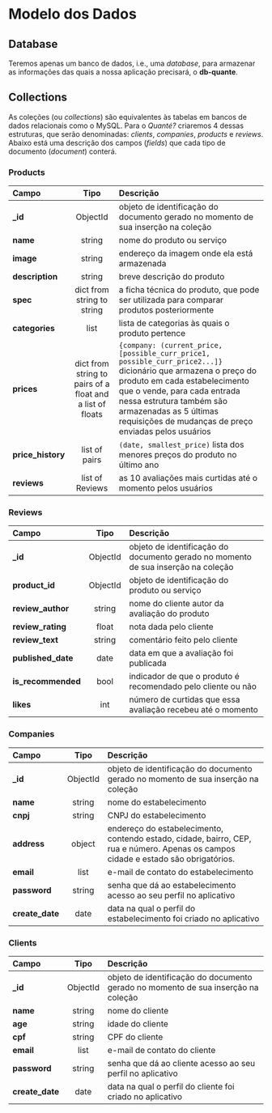 # Modelo dos Dados

## Database

Teremos apenas um banco de dados, i.e., uma _database_, para armazenar as informações das quais a nossa aplicação precisará, o **db-quante**.

## Collections

As coleções (ou _collections_) são equivalentes às tabelas em bancos de dados relacionais como o MySQL. Para o _Quanté?_ criaremos 4 dessas estruturas, que serão denominadas: _clients_, _companies_, _products_ e _reviews_. Abaixo está uma descrição dos campos (_fields_) que cada tipo de documento (_document_) conterá. 

### Products


Campo | Tipo | Descrição
:--- | :---: | :---- |
**_id** | ObjectId | objeto de identificação do documento gerado no momento de sua inserção na coleção |
**name** | string | nome do produto ou serviço |
**image** | string | endereço da imagem onde ela está armazenada |
**description** | string | breve descrição do produto |
**spec** | dict from string to string | a ficha técnica do produto, que pode ser utilizada para comparar produtos posteriormente|
**categories** | list | lista de categorias às quais o produto pertence |
**prices** | dict from string to pairs of a float and a list of floats |  `{company: (current_price, [possible_curr_price1, possible_curr_price2...]}` dicionário que armazena o preço do produto em cada estabelecimento que o vende, para cada entrada nessa estrutura também são armazenadas as 5 últimas requisições de mudanças de preço enviadas pelos usuários |
**price_history** | list of pairs | `(date, smallest_price)` lista dos menores preços do produto no último ano |
**reviews** | list of Reviews | as 10 avaliações mais curtidas até o momento pelos usuários |


### Reviews

Campo | Tipo | Descrição
:--- | :---: | :---- |
**_id** | ObjectId | objeto de identificação do documento gerado no momento de sua inserção na coleção |
**product_id** | ObjectId | objeto de identificação do produto ou serviço |
**review_author** | string | nome do cliente autor da avaliação do produto |
**review_rating** | float | nota dada pelo cliente |
**review_text** | string | comentário feito pelo cliente |
**published_date** | date | data em que a avaliação foi publicada |
**is_recommended** | bool | indicador de que o produto é recomendado pelo cliente ou não |
**likes** | int | número de curtidas que essa avaliação recebeu até o momento |

### Companies

Campo | Tipo | Descrição
:--- | :---: | :---- |
**_id** | ObjectId | objeto de identificação do documento gerado no momento de sua inserção na coleção |
**name** | string | nome do estabelecimento |
**cnpj** | string | CNPJ do estabelecimento |
**address** | object | endereço do estabelecimento, contendo  estado, cidade, bairro, CEP, rua e número. Apenas os campos cidade e estado são obrigatórios.
**email** | list | e-mail de contato do estabelecimento |
**password** | string | senha que dá ao estabelecimento acesso ao seu perfil no aplicativo |
**create_date** | date | data na qual o perfil do estabelecimento foi criado no aplicativo |

### Clients

Campo | Tipo | Descrição
:--- | :---: | :---- |
**_id** | ObjectId | objeto de identificação do documento gerado no momento de sua inserção na coleção |
**name** | string | nome do cliente |
**age** | string | idade do cliente |
**cpf** | string | CPF do cliente |
**email** | list | e-mail de contato do cliente |
**password** | string | senha que dá ao cliente acesso ao seu perfil no aplicativo |
**create_date** | date | data na qual o perfil do cliente foi criado no aplicativo |


